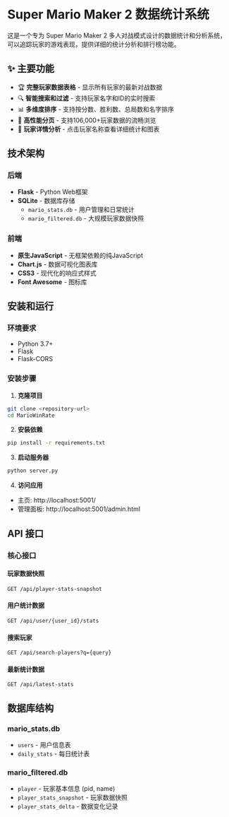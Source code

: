 # Super Mario Maker 2 数据统计系统

这是一个专为 Super Mario Maker 2 多人对战模式设计的数据统计和分析系统，可以追踪玩家的游戏表现，提供详细的统计分析和排行榜功能。

## ✨ 主要功能

- 🏆 **完整玩家数据表格** - 显示所有玩家的最新对战数据
- 🔍 **智能搜索和过滤** - 支持玩家名字和ID的实时搜索
- 📊 **多维度排序** - 支持按分数、胜利数、总局数和名字排序
- 🔄 **高性能分页** - 支持106,000+玩家数据的流畅浏览
- 👤 **玩家详情分析** - 点击玩家名称查看详细统计和图表

## 技术架构

### 后端
- **Flask** - Python Web框架
- **SQLite** - 数据库存储
  - `mario_stats.db` - 用户管理和日常统计
  - `mario_filtered.db` - 大规模玩家数据快照

### 前端
- **原生JavaScript** - 无框架依赖的纯JavaScript
- **Chart.js** - 数据可视化图表库
- **CSS3** - 现代化的响应式样式
- **Font Awesome** - 图标库

## 安装和运行

### 环境要求
- Python 3.7+
- Flask
- Flask-CORS

### 安装步骤

1. **克隆项目**
```bash
git clone <repository-url>
cd MarioWinRate
```

2. **安装依赖**
```bash
pip install -r requirements.txt
```

3. **启动服务器**
```bash
python server.py
```

4. **访问应用**
- 主页: http://localhost:5001/
- 管理面板: http://localhost:5001/admin.html

## API 接口

### 核心接口

#### 玩家数据快照
```http
GET /api/player-stats-snapshot
```

#### 用户统计数据
```http
GET /api/user/{user_id}/stats
```

#### 搜索玩家
```http
GET /api/search-players?q={query}
```

#### 最新统计数据
```http
GET /api/latest-stats
```

## 数据库结构

### mario_stats.db
- `users` - 用户信息表
- `daily_stats` - 每日统计表

### mario_filtered.db
- `player` - 玩家基本信息 (pid, name)
- `player_stats_snapshot` - 玩家数据快照
- `player_stats_delta` - 数据变化记录

